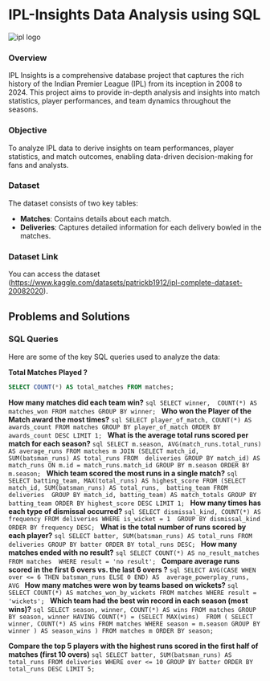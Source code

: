# IPL-Insights Data Analysis using SQL
![ipl logo](https://images.deccanherald.com/deccanherald%2F2024-03%2Fddd16e79-f241-4a8c-bf06-ac40de765387%2FFsdglE4XsAE3YkJ.jpg?rect=0%2C0%2C2048%2C1152&auto=format%2Ccompress&fmt=webp&fit=max&format=webp&q=70&w=1200&dpr=1.5)

### Overview
IPL Insights is a comprehensive database project that captures the rich history of the Indian Premier League (IPL) from its inception in 2008 to 2024. This project aims to provide in-depth analysis and insights into match statistics, player performances, and team dynamics throughout the seasons.

### Objective
To analyze IPL data to derive insights on team performances, player statistics, and match outcomes, enabling data-driven decision-making for fans and analysts.

### Dataset
The dataset consists of two key tables:

 - **Matches**: Contains details about each match.
 - **Deliveries**: Captures detailed information for each delivery bowled in the matches.

### Dataset Link
You can access the dataset (https://www.kaggle.com/datasets/patrickb1912/ipl-complete-dataset-20082020).

## Problems and Solutions

### SQL Queries
Here are some of the key SQL queries used to analyze the data:

 **Total Matches Played ?**
   ```sql
   SELECT COUNT(*) AS total_matches FROM matches;
   ```   
**How many matches did each team win?**
     ```sql
     SELECT winner, 
     COUNT(*) AS matches_won
     FROM matches
     GROUP BY winner;
     ```
**Who won the Player of the Match award the most times?**
     ```sql
     SELECT player_of_match,
     COUNT(*) AS awards_count
     FROM matches
     GROUP BY player_of_match
     ORDER BY awards_count DESC LIMIT 1;
     ```
**What is the average total runs scored per match for each season?**
     ```sql
     SELECT m.season,
     AVG(match_runs.total_runs) AS average_runs
     FROM matches m
     JOIN (SELECT match_id, SUM(batsman_runs) AS total_runs FROM 
     deliveries GROUP BY match_id) AS match_runs
     ON m.id = match_runs.match_id
     GROUP BY m.season
     ORDER BY m.season;
     ```
**Which team scored the most runs in a single match?**
     ```sql
     SELECT batting_team,
     MAX(total_runs) AS highest_score
     FROM (SELECT match_id, SUM(batsman_runs) AS total_runs, 
     batting_team FROM deliveries 
     GROUP BY match_id, batting_team) AS match_totals
     GROUP BY batting_team ORDER BY highest_score DESC LIMIT 1;
     ```
**How many times has each type of dismissal occurred?**
     ```sql
     SELECT dismissal_kind, COUNT(*) AS frequency
     FROM deliveries WHERE is_wicket = 1 
     GROUP BY dismissal_kind ORDER BY frequency DESC;
     ```
**What is the total number of runs scored by each player?**
     ```sql
     SELECT batter, SUM(batsman_runs) AS total_runs
     FROM deliveries
     GROUP BY batter ORDER BY total_runs DESC;
     ```
**How many matches ended with no result?**
     ```sql
     SELECT COUNT(*) AS no_result_matches 
     FROM matches 
     WHERE result = 'no result';
     ```
 **Compare average runs scored in the first 6 overs vs. the last 6 overs ?**
     ```sql
     SELECT AVG(CASE WHEN over <= 6 THEN batsman_runs ELSE 0 END) AS 
     average_powerplay_runs, AVG
     ```
 **How many matches were won by teams based on wickets?**
     ```sql
     SELECT COUNT(*) AS matches_won_by_wickets
     FROM matches
     WHERE result = 'wickets';
     ```
 **Which team had the best win record in each season (most wins)?**
     ```sql
     SELECT season, winner, COUNT(*) AS wins
     FROM matches
    GROUP BY season, winner
    HAVING COUNT(*) = (SELECT MAX(wins) 
    FROM (
        SELECT winner, COUNT(*) AS wins
        FROM matches
        WHERE season = m.season
        GROUP BY winner
    ) AS season_wins
)
    FROM matches m
    ORDER BY season;
     ```
 
 **Compare the top 5 players with the highest runs scored in the first half of matches (first 10 overs)**
     ```sql
     SELECT batter, SUM(batsman_runs) AS total_runs
     FROM deliveries
     WHERE over <= 10
     GROUP BY batter
    ORDER BY total_runs DESC LIMIT 5;
     ```

